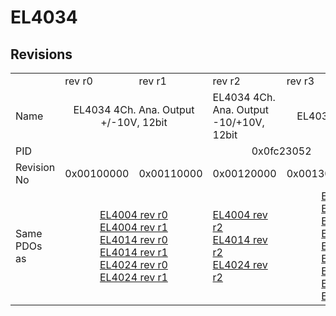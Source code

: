 # EL4034

## Revisions
<table>
<tr>
<td></td>
<td>rev r0</td>
<td>rev r1</td>
<td>rev r2</td>
<td>rev r3</td>
<td>rev r4</td>
<td>rev r5</td>
</tr>
<tr>
<td>Name</td>
<td colspan=2 align="center">EL4034 4Ch. Ana. Output +/-10V, 12bit</td>
<td>EL4034 4Ch. Ana. Output -10/+10V, 12bit</td>
<td colspan=3 align="center">EL4034 4Ch. Ana. Output +/-10V, 12bit</td>
</tr>
<tr>
<td>PID</td>
<td colspan=6 align="center">0x0fc23052</td>
</tr>
<tr>
<td>Revision No</td>
<td>0x00100000</td>
<td>0x00110000</td>
<td>0x00120000</td>
<td>0x00130000</td>
<td>0x00140000</td>
<td>0x00150000</td>
</tr>
<tr>
<td>Same PDOs as</td>
<td colspan=2 align="center"><a href="EL4004.md">EL4004 rev r0</a><br/><a href="EL4004.md">EL4004 rev r1</a><br/><a href="EL4014.md">EL4014 rev r0</a><br/><a href="EL4014.md">EL4014 rev r1</a><br/><a href="EL4024.md">EL4024 rev r0</a><br/><a href="EL4024.md">EL4024 rev r1</a></td>
<td><a href="EL4004.md">EL4004 rev r2</a><br/><a href="EL4014.md">EL4014 rev r2</a><br/><a href="EL4024.md">EL4024 rev r2</a></td>
<td colspan=2 align="center"><a href="EJ4004.md">EJ4004 rev r4</a><br/><a href="EJ4024.md">EJ4024 rev r4</a><br/><a href="EL4004.md">EL4004 rev r3</a><br/><a href="EL4004.md">EL4004 rev r4</a><br/><a href="EL4014.md">EL4014 rev r3</a><br/><a href="EL4014.md">EL4014 rev r4</a><br/><a href="EL4024.md">EL4024 rev r3</a><br/><a href="EL4024.md">EL4024 rev r4</a><br/><a href="EL4024.md">EL4024 rev r5</a></td>
<td><a href="EL4004.md">EL4004 rev r5</a><br/><a href="EL4014.md">EL4014 rev r5</a><br/><a href="EL4024.md">EL4024 rev r6</a></td>
</tr>
</table>
